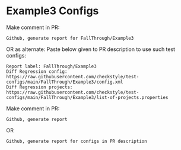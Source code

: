 # Example3 Configs
Make comment in PR:
```
Github, generate report for FallThrough/Example3
```
OR as alternate:
Paste below given to PR description to use such test configs:
```
Report label: FallThrough/Example3
Diff Regression config: https://raw.githubusercontent.com/checkstyle/test-configs/main/FallThrough/Example3/config.xml
Diff Regression projects: https://raw.githubusercontent.com/checkstyle/test-configs/main/FallThrough/Example3/list-of-projects.properties
```
Make comment in PR:
```
Github, generate report
```
OR
```
Github, generate report for configs in PR description
```
